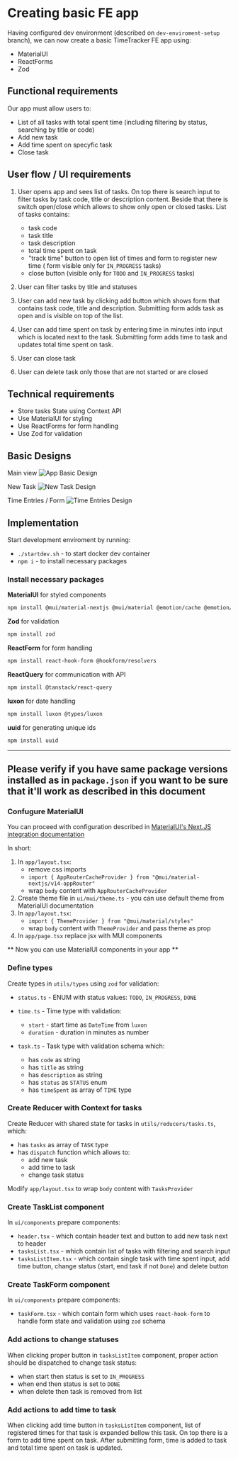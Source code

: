 # Creating basic FE app

Having configured dev environment (described on `dev-enviroment-setup` branch), we can now create a basic TimeTracker FE app using:
- MaterialUI
- ReactForms
- Zod

## Functional requirements

Our app must allow users to:
- List of all tasks with total spent time (including filtering by status, searching by title or code)
- Add new task
- Add time spent on specyfic task
- Close task

## User flow / UI requirements

1. User opens app and sees list of tasks.
  On top there is search input to filter tasks by task code, title or description content.
  Beside that there is switch open/close which allows to show only open or closed tasks.
  List of tasks contains:
    - task code
    - task title 
    - task description
    - total time spent on task
    - "track time" button to open list of times and form to register new time ( form visible only for `IN_PROGRESS` tasks)
    - close button (visible only for `TODO` and `IN_PROGRESS` tasks)

2. User can filter tasks by title and statuses
3. User can add new task by clicking add button which shows form that contains task code, title and description. Submitting form adds task as open and is visible on top of the list. 
4. User can add time spent on task by entering time in minutes into input which is located next to the task. Submitting form adds time to task and updates total time spent on task.
5. User can close task
6. User can delete task only those that are not started or are closed

## Technical requirements

- Store tasks State using Context API
- Use MaterialUI for styling
- Use ReactForms for form handling
- Use Zod for validation

## Basic Designs

Main view
![App Basic Design](./docs/images/AppBasicDesign.jpg)

New Task
![New Task Design](./docs/images/NewTaskForm.jpg)

Time Entries / Form
![Time Entries Design](./docs/images/TimeListAndForm.jpg)

## Implementation

Start development enviroment by running:
- `./startdev.sh` - to start docker dev container
- `npm i` - to install necessary packages

### Install necessary packages

**MaterialUI** for styled components
```bash
npm install @mui/material-nextjs @mui/material @emotion/cache @emotion/react @emotion/styled @mui/icons-material @mui/x-date-pickers
```

**Zod** for validation
```bash
npm install zod 
```

**ReactForm** for form handling
```bash
npm install react-hook-form @hookform/resolvers
```

**ReactQuery** for communication with API
```bash
npm install @tanstack/react-query
```

**luxon** for date handling
```bash
npm install luxon @types/luxon
```

**uuid** for generating unique ids
```bash
npm install uuid
```


---
**Please verify if you have same package versions installed as in `package.json` if you want to be sure that it'll work as described in this document**
---

### Confugure MaterialUI

You can proceed with configuration described in [MaterialUI's Next.JS integration documentation](https://mui.com/material-ui/integrations/nextjs/)

In short:
1. In `app/layout.tsx`:
    - remove css imports
    - `import { AppRouterCacheProvider } from "@mui/material-nextjs/v14-appRouter"` 
    - wrap `body` content with `AppRouterCacheProvider`
2. Create theme file in `ui/mui/theme.ts` - you can use default theme from MaterialUI documentation
3. In `app/layout.tsx`:
    - `import { ThemeProvider } from "@mui/material/styles"`
    - wrap `body` content with `ThemeProvider` and pass theme as prop
4. In `app/page.tsx` replace jsx with MUI components

** Now you can use MaterialUI components in your app **

### Define types

Create types in `utils/types` using `zod` for validation:
- `status.ts` - ENUM with status values: `TODO`, `IN_PROGRESS`, `DONE`

- `time.ts` - Time type with validation:
  - `start` - start time as `DateTime` from `luxon`
  - `duration` - duration in minutes as number

- `task.ts` - Task type with validation schema which:
  - has `code` as string
  - has `title` as string
  - has `description` as string
  - has `status` as `STATUS` enum
  - has `timeSpent` as array of `TIME` type



### Create Reducer with Context for tasks

Create Reducer with shared state for tasks in `utils/reducers/tasks.ts`, which:
- has `tasks` as array of `TASK` type
- has `dispatch` function which allows to:
  - add new task
  - add time to task
  - change task status

Modify `app/layout.tsx` to wrap `body` content with `TasksProvider`

### Create TaskList component

In `ui/components` prepare components:
- `header.tsx` - which contain header text and button to add new task next to header
- `tasksList.tsx` - which contain list of tasks with filtering and search input
- `tasksListItem.tsx` - which contain single task with time spent input, add time button, change status (start, end task if not `Done`) and delete button


### Create TaskForm component

In `ui/components` prepare components:
- `taskForm.tsx` - which contain form which uses `react-hook-form` to handle form state and validation using `zod` schema

### Add actions to change statuses 

When clicking proper button in `tasksListItem` component, proper action should be dispatched to change task status:
- when start then status is set to `IN_PROGRESS`
- when end then status is set to `DONE`
- when delete then task is removed from list

### Add actions to add time to task

When clicking add time button in `tasksListItem` component, list of registered times for that task is expanded bellow this task. 
On top there is a form to add time spent on task. After submitting form, time is added to task and total time spent on task is updated.


